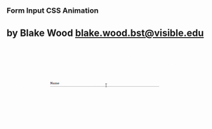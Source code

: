 ### Form Input CSS Animation ### 
**by Blake Wood**
blake.wood.bst@visible.edu
---
<img src="input-anime.gif" width="90%" height="90%" />
